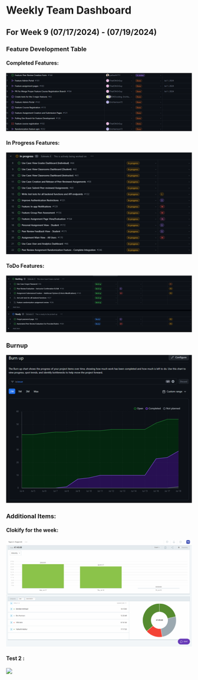 # Weekly Team Dashboard
## For Week 9 (07/17/2024) - (07/19/2024) 

<div style="width: 100%;">
<p float="left">
    <h3>Feature Development Table</h3>
    <h4> Completed Features: </h4>
        <img src="./images/week9Done2.png" width="max" />
    <h4> In Progress Features: </h4>
        <img src="./images/week9InProgress2.png" width="max" />
    <h4> ToDo Features: </h4>
        <img src="./images/week9Todo2.png" width="max" />
    <h3>Burnup</h3>
        <img src="./images/week9Burnup2.png" width="max" />
        <h3>Additional Items: </h3>
    <h4>Clokify for the week:</h4>
 <img src="./images/week9Clokify2.png" width="max" />
    <h4>Test 2 :</h4>
 <img src = "https://github.com/user-attachments/assets/67230f7a-5a82-45b8-bb1c-e5e8547c2213" />

</p>

</div>

